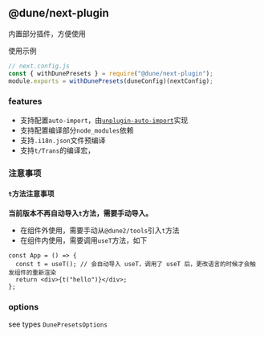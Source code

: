 ## @dune/next-plugin

内置部分插件，方便使用

使用示例

```js
// next.config.js
const { withDunePresets } = require("@dune/next-plugin");
module.exports = withDunePresets(duneConfig)(nextConfig);
```

### features

- 支持配置`auto-import`，由[`unplugin-auto-import`](https://github.com/antfu/unplugin-auto-import)实现
- 支持配置编译部分`node_modules`依赖
- 支持`.i18n.json`文件预编译
- 支持`t/Trans`的编译宏，

### 注意事项

#### `t`方法注意事项

**当前版本不再自动导入`t`方法，需要手动导入。**

- 在组件外使用，需要手动从`@dune2/tools`引入`t`方法
- 在组件内使用，需要调用`useT`方法，如下

```tsx
const App = () => {
  const t = useT(); // 会自动导入 useT，调用了 useT 后，更改语言的时候才会触发组件的重新渲染
  return <div>{t("hello")}</div>;
};
```

### options

see types `DunePresetsOptions`
